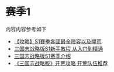 # 赛季1

内容内容参考如下
- [【攻略】S1賽季各國最全陣容以及開荒](https://forum.gamer.com.tw/C.php?bsn=36815&snA=2819&tnum=1)
- [三国志战略版S1新手教程 从入门到精通](https://www.gamersky.com/handbooksy/202104/1380941.shtml)
- [三国志战略版S1赛季介绍](https://www.yx400.com/show-PsAfEcAiRT.html)
- [《三国志战略版》开荒攻略 开荒队伍推荐](https://www.gamersky.com/handbooksy/202206/1491520.shtml)
